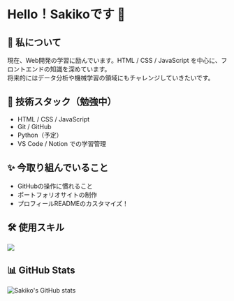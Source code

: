 # Hello！Sakikoです 👋

## 🍎 私について
現在、Web開発の学習に励んでいます。HTML / CSS / JavaScript を中心に、フロントエンドの知識を深めています。  
将来的にはデータ分析や機械学習の領域にもチャレンジしていきたいです。

## 🔧 技術スタック（勉強中）
- HTML / CSS / JavaScript
- Git / GitHub
- Python（予定）
- VS Code / Notion での学習管理

## ✨ 今取り組んでいること
- GitHubの操作に慣れること
- ポートフォリオサイトの制作
- プロフィールREADMEのカスタマイズ！

## 🛠 使用スキル
<img src="https://skillicons.dev/icons?i=html,css,js,git,github" />


## 📊 GitHub Stats

![Sakiko's GitHub stats](https://github-readme-stats.vercel.app/api?username=ring013&show_icons=true&theme=tokyonight)



